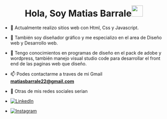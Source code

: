 <h1 align="center"><b>Hola, Soy Matias Barrale</b><img src="https://media.giphy.com/media/hvRJCLFzcasrR4ia7z/giphy.gif" width="35"></h1>

- 📝 Actualmente realizo sitios web con Html, Css y Javascript.

- 🌱 También soy diseñador gráfico y me especializo en el area de Diseño web y Desarrollo web.

- 📝 Tengo conocimientos en programas de diseño en el pack de adobe y wordpress, también manejo visual studio code para desarrollar el front end de las paginas web que diseño.

- 📫 Podes contactarme a traves de mi Gmail **matiasbarrale22@gmail.com**

- 💬 Otras de mis redes sociales serian
-   <a href="https://www.linkedin.com/in/matias-barrale-025a05234/" target="_blank"><img src="https://img.shields.io/badge/LinkedIn-%230077B5.svg?&style=flat-square&logo=linkedin&logoColor=white" alt="LinkedIn"></a>
-   <a href="https://www.instagram.com/barrale_design/" target="_blank"><img src="https://img.shields.io/badge/Instagram-%23E4405F.svg?&style=flat-square&logo=instagram&logoColor=white" alt="Instagram"></a>
